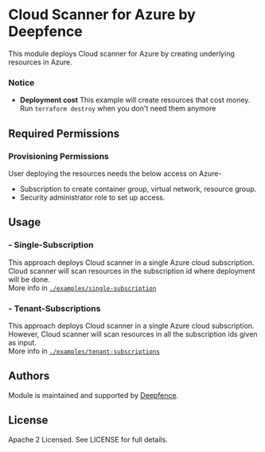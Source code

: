 # Cloud Scanner for Azure by Deepfence

This module deploys Cloud scanner for Azure by creating underlying resources in Azure.

### Notice

* **Deployment cost** This example will create resources that cost money.<br/>Run `terraform destroy` when you don't need them anymore

## Required Permissions

### Provisioning Permissions

User deploying the resources needs the below access on Azure-
- Subscription to create container group, virtual network, resource group.
- Security administrator role to set up access.

## Usage

### - Single-Subscription

This approach deploys Cloud scanner in a single Azure cloud subscription. Cloud scanner will scan resources in the subscription id where deployment will be done.<br/>
More info
in [`./examples/single-subscription`](https://github.com/deepfence/terraform-azure-cloud-scanner/tree/main/examples/single-subscription)

### - Tenant-Subscriptions

This approach deploys Cloud scanner in a single Azure cloud subscription. However, Cloud scanner will scan resources in all the subscription ids given as input.<br/>
More info
in [`./examples/tenant-subscriptions`](https://github.com/deepfence/terraform-azure-cloud-scanner/tree/main/examples/tenant-subscriptions)

## Authors

Module is maintained and supported by [Deepfence](https://deepfence.io/).

## License

Apache 2 Licensed. See LICENSE for full details.
